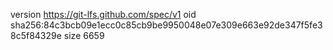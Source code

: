version https://git-lfs.github.com/spec/v1
oid sha256:84c3bcb09e1ecc0c85cb9be9950048e07e309e663e92de347f5fe38c5f84329e
size 6659
